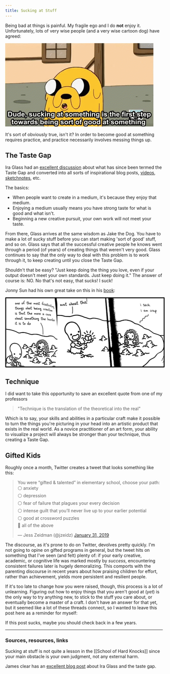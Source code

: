 ```yaml
---
title: Sucking at Stuff
---
```

Being bad at things is painful. My fragile ego and I do **not** enjoy it. Unfortunately, lots of very wise people (and a very wise cartoon dog) have agreed:

<img src="../assets/jake.gif">

It's sort of obviously true, isn't it? In order to become good at something requires practice, and practice necessarily involves messing things up.

## The Taste Gap

Ira Glass had an [excellent discussion](https://youtu.be/X2wLP0izeJE) about what has since been termed the Taste Gap and converted into all sorts of inspirational blog posts, [videos](https://youtu.be/91FQKciKfHI), [sketchnotes](https://www.verbaltovisual.com/closing-the-gap-between-your-work-and-your-taste/), etc.

The basics:
- When people want to create in a medium, it's because they enjoy that medium.
- Enjoying a medium usually means you have strong taste for what is good and what isn't.
- Beginning a new creative pursuit, your own work will not meet your taste.

From there, Glass arrives at the same wisdom as Jake the Dog. You have to make a lot of sucky stuff before you can start making 'sort of good' stuff, and so on. Glass says that all the successful creative people he knows went through a period (of years) of creating things that weren't very good. Glass continues to say that the only way to deal with this problem is to work through it, to keep creating until you close the Taste Gap.

Shouldn't that be easy? "Just keep doing the thing you love, even if your output doesn't meet your own standards. Just keep doing it." The answer of course is: NO. No that's not easy, that sucks! I suck!

Jonny Sun had his own great take on this in his [book](https://www.amazon.com/dp/B072LZXXB8):

<img src="../assets/isuck.jpg" style="border-style: solid; border-radius: 2px; border-color: black;">

## Technique

I did want to take this opportunity to save an excellent quote from one of my professors

> "Technique is the translation of the theoretical into the real"

Which is to say, your skills and abilities in a particular craft make it possible to turn the things you're picturing in your head into an artistic product that exists in the real world. As a novice practitioner of an art form, your ability to visualize a project will always be stronger than your technique, thus creating a Taste Gap.

## Gifted Kids

Roughly once a month, Twitter creates a tweet that looks something like this:

<blockquote class="twitter-tweet"><p lang="en" dir="ltr">You were “gifted &amp; talented” in elementary school, choose your path:<br>⚪️ anxiety <br>⚪️ depression <br>⚪️ fear of failure that plagues your every decision <br>⚪️ intense guilt that you’ll never live up to your earlier potential<br>⚪️ good at crossword puzzles<br>🔘 all of the above</p>&mdash; Jess Zeidman (@jzeidz) <a href="https://twitter.com/jzeidz/status/1091064697007292420?ref_src=twsrc%5Etfw">January 31, 2019</a></blockquote> <script async src="https://platform.twitter.com/widgets.js" charset="utf-8"></script>

The discourse, as it's prone to do on Twitter, devolves pretty quickly. I'm not going to opine on gifted programs in general, but the tweet hits on something that I've seen (and felt) plenty of: if your early creative, academic, or cognitive life was marked mostly by *success*, encountering consistent failures later is hugely demoralizing. This comports with the parenting discourse in recent years about how praising children for effort, rather than achievement, yields more persistent and resilient people.

If it's too late to change how you were raised, though, this process is a lot of unlearning. Figuring out how to enjoy things that you aren't good at (*yet*) is the only way to try anything new, to stick to the stuff you care about, or eventually become a master of a craft. I don't have an answer for that yet, but it seemed like a lot of these threads connect, so I wanted to leave this post here as a reminder for myself:

If this post sucks, maybe you should check back in a few years.

---
### Sources, resources, links
Sucking at stuff is not quite a lesson in the [[School of Hard Knocks]] since your main obstacle is your own judgment, not any external harm.

James clear has an [excellent blog post](https://jamesclear.com/ira-glass-failure) about Ira Glass and the taste gap.